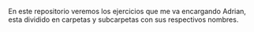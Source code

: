 En este repositorio veremos los ejercicios que me va encargando Adrian, esta dividido en carpetas y subcarpetas con sus respectivos nombres.
